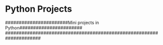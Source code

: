 # Python Projects
#######################Mini projects in Python#######################
#####################################################################
